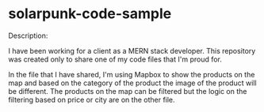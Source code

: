 # solarpunk-code-sample

Description:

I have been working for a client as a MERN stack developer. 
This repository was created only to share one of my code files that I'm proud for.

In the file that I have shared, I'm using Mapbox to show the products on the map and based on the category of the product the image of the product will be different. 
The products on the map can be filtered but the logic on the filtering based on price or city are on the other file. 

